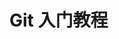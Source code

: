 ---
---

# Git 入门教程

<!-- ## 安装 Git

> 首先, 在控制台尝试输入 `git` , 看看系统是否已经安装 Git

```BASH
git
# The program 'git' is currently not installed. You can install it by typing:
# sudo apt-get install git
```

> 到 Git 官网[下载安装程序](https://git-scm.com/downloads), 然后按默认选项安装即可, 安装完成后, 在开始菜单找到 Git -> Git Bash, 点击后弹出一个类似命令行窗口的界面, 说明 Git 安装

![img](/git/img1.png)

> 最后还需要进行最后一步的设置, 打开 `Git Bash` 输入

```BASH
git config --global user.name '你的名称'
git config --global user.email '你的邮箱'
```

## 初始化版本库

> 新建文件夹或者进入文件夹, 打开命令行, 使用 `git init` 命令进行初始化

```BASH
git init
```

> 该命令会在项目根目录创建一个 `.git` 子目录, 用来保存版本信息

```BASH
# 查看 .git 内部的子目录
ls .git

# branches/
# config
# description
# HEAD
# hooks/
# info/
# objects/
# refs/
```

```BASH

# 添加文件到暂存区

git add file1 file2

# 添加所有文件到暂存区

git add -A

# 提交文件到仓库

git commit -m "message"

# 获取仓库状态

git status

# 查看文件与修改之前的对比

git diff file1

# 仓库提交记录

git log

# 仓库提交记录 简易

git log --pretty=online

# 版本回退  HRAD 当前版本 HRAD^ 上个版本 HRAD~100 上100个版本

git reset --hard HRAD^

# 版本跳跃  回到指定版本 版本号前几位

git reset --hard 1010a

# 撤销修改 有 --

git checkout -- file1
``` -->
